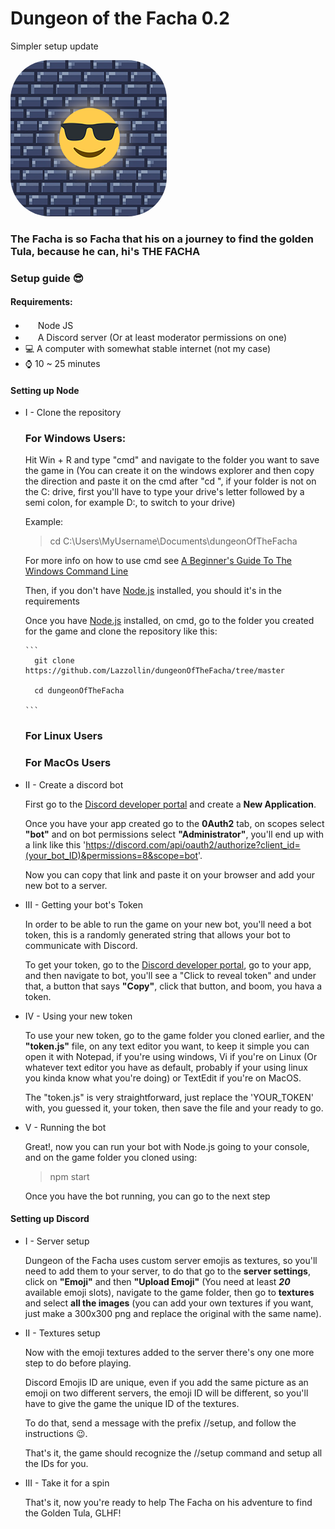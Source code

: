 # Dungeon of the Facha 0.2

Simpler setup update

<img class="logo" src="./logo.png" width="250" height="250" style="border-radius:25%"/>

### The Facha is so Facha that his on a journey to find the golden Tula, because he can, hi's THE FACHA


### Setup guide 😎

#### Requirements:

  * [<img src="https://sdtimes.com/wp-content/uploads/2018/04/1_tfZa4vsI6UusJYt_fzvGnQ.png" width="16" height="16" />](https://nodejs.org/en/) Node JS
  * <img src="https://vignette.wikia.nocookie.net/sanicman/images/c/ca/Concours-discord-cartes-voeux-fortnite-france-6.png/revision/latest?cb=20191015023221" width="16" height="16" /> A Discord server (Or at least moderator permissions on one)
  * 💻 A computer with somewhat stable internet (not my case)
  * ⌚ 10 ~ 25 minutes

#### Setting up Node

  * I - Clone the repository

    ### For Windows Users:

      Hit Win + R and type "cmd" and navigate to the folder you want to save the game in (You can create it on the windows explorer and then copy the direction and paste it on the cmd after "cd ", if your folder is not on the C: drive, first you'll have to type your drive's letter followed by a semi colon, for example D:,  to switch to your drive)

      Example:

      > cd C:\Users\MyUsername\Documents\dungeonOfTheFacha

      For more info on how to use cmd see [A Beginner's Guide To The Windows Command Line](https://www.makeuseof.com/tag/a-beginners-guide-to-the-windows-command-line/)

      Then, if you don't have [Node.js](https://nodejs.org/en/) installed, you should it's in the requirements

      Once you have [Node.js](https://nodejs.org/en/) installed, on cmd, go to the folder you created for the game and clone the repository like this:

        ```
          git clone https://github.com/Lazzollin/dungeonOfTheFacha/tree/master

          cd dungeonOfTheFacha

        ```
      
    ### For Linux Users
    ### For MacOs Users

  * II - Create a discord bot

    First go to the [Discord developer portal](https://discord.com/developers/applications) and create a **New Application**.

    Once you have your app created go to the **0Auth2** tab, on scopes select **"bot"** and on bot permissions select **"Administrator"**, you'll end up with a link like this 'https://discord.com/api/oauth2/authorize?client_id=(your_bot_ID)&permissions=8&scope=bot'.

    Now you can copy that link and paste it on your browser and add your new bot to a server.

  * III - Getting your bot's Token

    In order to be able to run the game on your new bot, you'll need a bot token, this is a randomly generated string that allows your bot to communicate with Discord.

    To get your token, go to the [Discord developer portal](https://discord.com/developers/applications), go to your app, and then navigate to bot, you'll see a "Click to reveal token" and under that, a button that says **"Copy"**, click that button, and boom, you hava a token.

  * IV - Using your new token

    To use your new token, go to the game folder you cloned earlier, and the **"token.js"** file, on any text editor you want, to keep it simple you can open it with Notepad, if you're using windows, Vi if you're on Linux (Or whatever text editor you have as default, probably if your using linux you kinda know what you're doing) or TextEdit if you're on MacOS.

    The "token.js" is very straightforward, just replace the 'YOUR_TOKEN' with, you guessed it, your token, then save the file and your ready to go.

  * V - Running the bot

    Great!, now you can run your bot with Node.js going to your console, and on the game folder you cloned using:

       > npm start

    Once you have the bot running, you can go to the next step


#### Setting up Discord

  * I - Server setup

    Dungeon of the Facha uses custom server emojis as textures, so you'll need to add them to your server, to do that go to the **server settings**, click on **"Emoji"** and then **"Upload Emoji"** (You need at least **_20_** available emoji slots), navigate to the game folder, then go to **textures** and select **all the images** (you can add your own textures if you want, just make a 300x300 png and replace the original with the same name).
    
  * II - Textures setup

    Now with the emoji textures added to the server there's ony one more step to do before playing.
    
    Discord Emojis ID are unique, even if you add the same picture as an emoji on two different servers, the emoji ID will be different, so you'll have to give the game the unique ID of the textures.
    
    To do that, send a message with the prefix //setup, and follow the instructions 😉.
    
    That's it, the game should recognize the //setup command and setup all the IDs for you.
    
  * III - Take it for a spin

    That's it, now you're ready to help The Facha on his adventure to find the Golden Tula, GLHF!